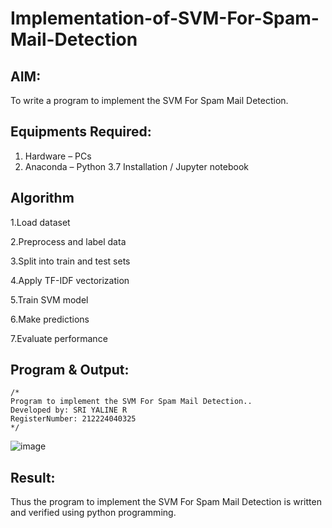 # Implementation-of-SVM-For-Spam-Mail-Detection

## AIM:
To write a program to implement the SVM For Spam Mail Detection.

## Equipments Required:
1. Hardware – PCs
2. Anaconda – Python 3.7 Installation / Jupyter notebook

## Algorithm
1.Load dataset

2.Preprocess and label data

3.Split into train and test sets

4.Apply TF-IDF vectorization

5.Train SVM model

6.Make predictions

7.Evaluate performance

## Program & Output:
```
/*
Program to implement the SVM For Spam Mail Detection..
Developed by: SRI YALINE R
RegisterNumber: 212224040325
*/
```
![image](https://github.com/user-attachments/assets/f51fa205-e57c-4afd-9b4c-c1fc559009c0)



## Result:
Thus the program to implement the SVM For Spam Mail Detection is written and verified using python programming.

